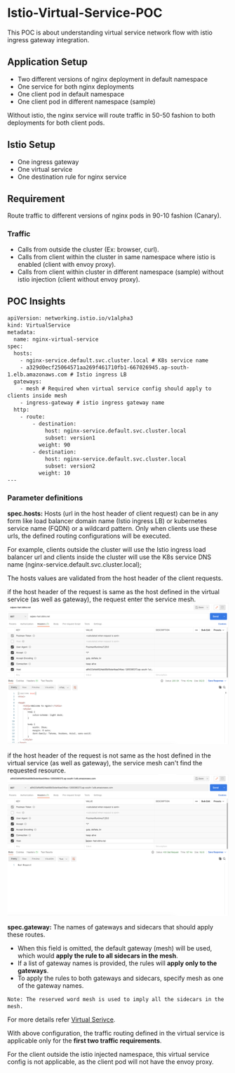 # Istio-Virtual-Service-POC

This POC is about understanding virtual service network flow with istio ingress gateway integration.

## Application Setup
- Two different versions of nginx deployment in default namespace
- One service for both nginx deployments
- One client pod in default namespace
- One client pod in different namespace (sample)

Without istio, the nginx service will route traffic in 50-50 fashion to both deployments for both client pods.

## Istio Setup
- One ingress gateway
- One virtual service
- One destination rule for nginx service

## Requirement
Route traffic to different versions of nginx pods in 90-10 fashion (Canary).

### Traffic
- Calls from outside the cluster (Ex: browser, curl).
- Calls from client within the cluster in same namespace where istio is enabled (client with envoy proxy).
- Calls from client within cluster in different namespace (sample) without istio injection (client without envoy proxy).

## POC Insights

```
apiVersion: networking.istio.io/v1alpha3
kind: VirtualService
metadata:
  name: nginx-virtual-service
spec:
  hosts:
    - nginx-service.default.svc.cluster.local # K8s service name
    - a329d0ecf25064571aa269f461710fb1-667026945.ap-south-1.elb.amazonaws.com # Istio ingress LB
  gateways:
    - mesh # Required when virtual service config should apply to clients inside mesh
    - ingress-gateway # istio ingress gateway name
  http:
    - route:
        - destination:
            host: nginx-service.default.svc.cluster.local
            subset: version1
          weight: 90
        - destination:
            host: nginx-service.default.svc.cluster.local
            subset: version2
          weight: 10
---
```

### Parameter definitions
**spec.hosts:** Hosts (url in the host header of client request) can be in any form like load balancer domain name (Istio ingress LB) or kubernetes service name (FQDN) or a wildcard pattern. Only when clients use these urls, the defined routing configurations will be executed.

For example, clients outside the cluster will use the Istio ingress load balancer url and clients inside the cluster will use the K8s service DNS name (nginx-service.default.svc.cluster.local);

The hosts values are validated from the host header of the client requests.

if the host header of the request is same as the host defined in the virtual service (as well as gateway), the request enter the service mesh.
![Alt text](image-1.png)

if the host header of the request is not same as the host defined in the virtual service (as well as gateway), the service mesh can't find the requested resource.
![Alt text](image-2.png)

**spec.gateway:** The names of gateways and sidecars that should apply these routes. 
- When this field is omitted, the default gateway (mesh) will be used, which would **apply the rule to all sidecars in the mesh**. 
- If a list of gateway names is provided, the rules will **apply only to the gateways**. 
- To apply the rules to both gateways and sidecars, specify mesh as one of the gateway names.

```
Note: The reserved word mesh is used to imply all the sidecars in the mesh. 
```

For more details refer [Virtual Serivce](https://istio.io/latest/docs/reference/config/networking/virtual-service/#VirtualService).

With above configuration, the traffic routing defined in the virtual service is applicable only for the **first two traffic requirements**. 

For the client outside the istio injected namespace, this virtual service config is not applicable, as the client pod will not have the envoy proxy.